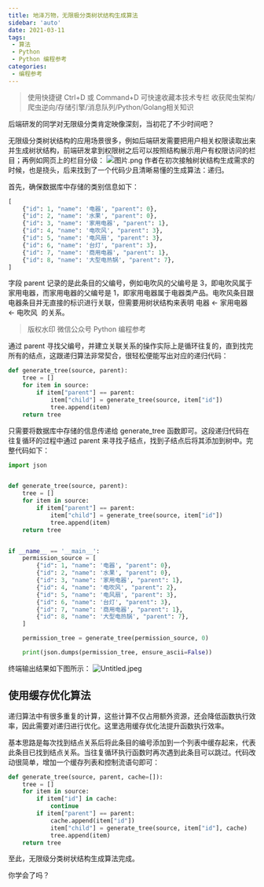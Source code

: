 ```yaml
---
title: 地泽万物，无限极分类树状结构生成算法
sidebar: 'auto'
date: 2021-03-11
tags:
 - 算法
 - Python
 - Python 编程参考
categories:
 - 编程参考
---
```


> 使用快捷键 Ctrl+D 或 Command+D 可快速收藏本技术专栏 收获爬虫架构/爬虫逆向/存储引擎/消息队列/Python/Golang相关知识


后端研发的同学对无限级分类肯定映像深刻，当初花了不少时间吧？

无限级分类树状结构的应用场景很多，例如后端研发需要把用户相关权限读取出来并生成树状结构，前端研发拿到权限树之后可以按照结构展示用户有权限访问的栏目；再例如网页上的栏目分级：
![图片.png](https://img.weishidong.com/1610779816020-6347da32-58cd-4f4f-982e-89c625f3907b.png)
作者在初次接触树状结构生成需求的时候，也是挠头，后来找到了一个代码少且清晰易懂的生成算法：递归。


首先，确保数据库中存储的类别信息如下：

```python
[
    {"id": 1, "name": '电器', "parent": 0},
    {"id": 2, "name": '水果', "parent": 0},
    {"id": 3, "name": '家用电器', "parent": 1},
    {"id": 4, "name": '电吹风', "parent": 3},
    {"id": 5, "name": '电风扇', "parent": 3},
    {"id": 6, "name": '台灯', "parent": 3},
    {"id": 7, "name": '商用电器', "parent": 1},
    {"id": 8, "name": '大型电热锅', "parent": 7},
]
```

字段 parent 记录的是此条目的父编号，例如电吹风的父编号是 3，即电吹风属于家用电器，而家用电器的父编号是 1，即家用电器属于电器类产品。电吹风条目跟电器条目并无直接的标识进行关联，但需要用树状结构来表明 电器 <- 家用电器 <- 电吹风  的关系。


> 版权水印 微信公众号 Python 编程参考



通过 parent 寻找父编号，并建立关联关系的操作实际上是循环往复的，直到找完所有的结点，这跟递归算法非常契合，很轻松便能写出对应的递归代码：

```python
def generate_tree(source, parent):
    tree = []
    for item in source:
        if item["parent"] == parent:
            item["child"] = generate_tree(source, item["id"])
            tree.append(item)
    return tree
```

只需要将数据库中存储的信息传递给 generate_tree 函数即可。这段递归代码在往复循环的过程中通过 parent 来寻找子结点，找到子结点后将其添加到树中。完整代码如下：

```python
import json


def generate_tree(source, parent):
    tree = []
    for item in source:
        if item["parent"] == parent:
            item["child"] = generate_tree(source, item["id"])
            tree.append(item)
    return tree


if __name__ == '__main__':
    permission_source = [
        {"id": 1, "name": '电器', "parent": 0},
        {"id": 2, "name": '水果', "parent": 0},
        {"id": 3, "name": '家用电器', "parent": 1},
        {"id": 4, "name": '电吹风', "parent": 2},
        {"id": 5, "name": '电风扇', "parent": 3},
        {"id": 6, "name": '台灯', "parent": 3},
        {"id": 7, "name": '商用电器', "parent": 1},
        {"id": 8, "name": '大型电热锅', "parent": 7},
    ]

    permission_tree = generate_tree(permission_source, 0)

    print(json.dumps(permission_tree, ensure_ascii=False))
```

终端输出结果如下图所示：
![Untitled.jpeg](https://img.weishidong.com/1610780651699-24b22409-325c-47cc-b985-01fa297da430.jpeg)


## 使用缓存优化算法


递归算法中有很多重复的计算，这些计算不仅占用额外资源，还会降低函数执行效率，因此需要对递归进行优化。这里选用缓存优化法提升函数执行效率。


基本思路是每次找到结点关系后将此条目的编号添加到一个列表中缓存起来，代表此条目已找到结点关系。当往复循环执行函数时再次遇到此条目可以跳过。代码改动很简单，增加一个缓存列表和控制流语句即可：

```python
def generate_tree(source, parent, cache=[]):
    tree = []
    for item in source:
        if item["id"] in cache:
            continue
        if item["parent"] == parent:
            cache.append(item["id"])
            item["child"] = generate_tree(source, item["id"], cache)
            tree.append(item)
    return tree
```

至此，无限级分类树状结构生成算法完成。


你学会了吗？

<Vssue :title="$title" />
